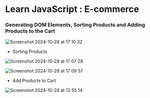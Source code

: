 # Learn JavaScript : E-commerce

### Generating DOM Elements, Sorting Products and Adding Products to the Cart

![Screenshot 2024-10-28 at 17 10 32](https://github.com/user-attachments/assets/c23d4867-778a-4a30-8afb-a880f56ffcf6)

- Sorting Products

![Screenshot 2024-10-28 at 17 07 28](https://github.com/user-attachments/assets/2dbf57ac-91eb-488f-b44f-7309a2eccf90)


![Screenshot 2024-10-28 at 17 09 57](https://github.com/user-attachments/assets/3dad9efe-02e5-4774-8bd3-e7218ceddad7)

- Add Products to Cart

  
![Screenshot 2024-10-28 at 13 55 14](https://github.com/user-attachments/assets/fbdbd131-aa1d-48ec-ba15-6982e19779cf)

